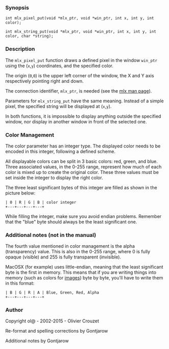 ### Synopsis
```
int mlx_pixel_put(void *mlx_ptr, void *win_ptr, int x, int y, int color);

int mlx_string_put(void *mlx_ptr, void *win_ptr, int x, int y, int color, char *string);
```

### Description
The `mlx_pixel_put` function draws a defined pixel in the window `win_ptr` using the (`x`,`y`) coordinates, and the specified color.

The origin (`0`,`0`) is the upper left corner of the window, the X and Y axis respectively pointing right and down.

The connection identifier, `mlx_ptr`, is needed (see the [mlx man page](mlx.md)).

Parameters for `mlx_string_put` have the same meaning. Instead of a simple pixel, the specified string will be displayed at (`x`,`y`).

In both functions, it is impossible to display anything outside the specified window, nor display in another window in front of the selected one.

### Color Management
The color parameter has an integer type. The displayed color needs to be encoded in this integer, following a defined scheme.

All displayable colors can be split in 3 basic colors: red, green, and blue. Three associated values, in the 0-255 range, represent how much of each color is mixed up to create the original color. These three values must be set inside the integer to display the right color.

The three least significant bytes of this integer are filled as shown in the picture below:
```
| 0 | R | G | B | color integer
+---+---+---+---+
```

While filling the integer, make sure you avoid endian problems. Remember that the "blue" byte should always be the least significant one.

### Additional notes (not in the manual)
The fourth value mentioned in color management is the alpha (transparency) value. This is also in the 0-255 range, where 0 is fully opaque (visible) and 255 is fully transparent (invisible).

MacOSX (for example) uses little-endian, meaning that the least significant byte is the first in memory. This means that if you are writing things into memory (such as colors for [images](mlx_new_image.md)) byte by byte, you'll have to write them in this format:
```
| B | G | R | A | Blue, Green, Red, Alpha
+---+---+---+---+
```

### Author
Copyright ol@ - 2002-2015 - Olivier Crouzet

Re-format and spelling corrections by Gontjarow

Additional notes by Gontjarow
